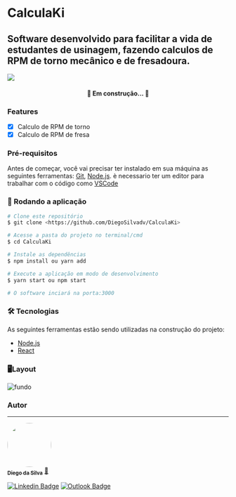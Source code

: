 # CalculaKi
## Software desenvolvido para facilitar a vida de estudantes de usinagem, fazendo calculos de RPM de torno mecânico e de fresadoura.

<img src="https://img.shields.io/static/v1?label=yarn&message=1.22.5&color=f294c1&style=flat"/>

<h4 align="center"> 
	🚧 Em construção...  🚧
</h4>

### Features

- [x] Calculo de RPM de torno
- [x] Calculo de RPM de fresa

### Pré-requisitos

Antes de começar, você vai precisar ter instalado em sua máquina as seguintes ferramentas:
[Git](https://git-scm.com), [Node.js](https://nodejs.org/en/). 
è necessario ter um editor para trabalhar com o código como [VSCode](https://code.visualstudio.com/)

### 🚩 Rodando a aplicação 

```bash
# Clone este repositório
$ git clone <https://github.com/DiegoSilvadv/CalculaKi>

# Acesse a pasta do projeto no terminal/cmd
$ cd CalculaKi

# Instale as dependências
$ npm install ou yarn add 

# Execute a aplicação em modo de desenvolvimento
$ yarn start ou npm start

# O software inciará na porta:3000
```

### 🛠 Tecnologias

As seguintes ferramentas estão sendo utilizadas na construção do projeto:

- [Node.js](https://nodejs.org/en/)
- [React](https://pt-br.reactjs.org/)

### 🖥Layout
![fundo](https://user-images.githubusercontent.com/60052506/97768953-a6abde80-1b05-11eb-9135-a37702392bd3.PNG)


### Autor
---

<a href="https://blog.rocketseat.com.br/author/thiago/">
 <img style="border-radius: 50%;" src="https://avatars0.githubusercontent.com/u/60052506?s=400&u=8209d48a3fc08acac76dfef81836acc224ff130e&v=4" width="100px;" alt=""/>
 <br />
 <sub><b>Diego da Silva</b></sub></a> <a href="https://blog.rocketseat.com.br/author/thiago//" title="Rocketseat">🚀</a>

[![Linkedin Badge](https://img.shields.io/badge/-Diego-blue?style=flat-square&logo=Linkedin&logoColor=white&link=https://www.linkedin.com/in/diego-silva-96234318b/)](https://www.linkedin.com/in/diego-silva-96234318b/) 
[![Outlook Badge](https://img.shields.io/badge/-digssilva200@outlook.com-0000ff?style=flat-square&logo=gmail&logoColor=white&link=mailto:digssilva2000@outlook.com)](mailto:digssilva200@outlook.com)
